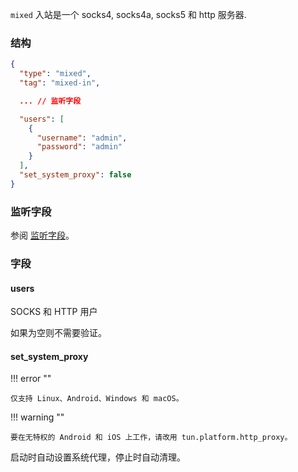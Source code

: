 `mixed` 入站是一个 socks4, socks4a, socks5 和 http 服务器.

### 结构

```json
{
  "type": "mixed",
  "tag": "mixed-in",

  ... // 监听字段

  "users": [
    {
      "username": "admin",
      "password": "admin"
    }
  ],
  "set_system_proxy": false
}
```

### 监听字段

参阅 [监听字段](/zh/configuration/shared/listen/)。

### 字段

#### users

SOCKS 和 HTTP 用户

如果为空则不需要验证。

#### set_system_proxy

!!! error ""

    仅支持 Linux、Android、Windows 和 macOS。

!!! warning ""

    要在无特权的 Android 和 iOS 上工作，请改用 tun.platform.http_proxy。

启动时自动设置系统代理，停止时自动清理。